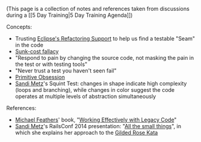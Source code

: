 (This page is a collection of notes and references taken from discussions during a [[5 Day Training|5 Day Training Agenda]])

Concepts:
* Trusting [Eclipse's Refactoring Support](http://help.eclipse.org/juno/index.jsp?topic=%2Forg.eclipse.jdt.doc.user%2Fconcepts%2Fconcept-refactoring.htm) to help us find a testable "Seam" in the code
* [Sunk-cost fallacy](https://en.wikipedia.org/wiki/Escalation_of_commitment)
* "Respond to pain by changing the source code, not masking the pain in the test or with testing tools"
* "Never trust a test you haven't seen fail"
* [Primitive Obsession](http://c2.com/cgi/wiki?PrimitiveObsession)
* [Sandi Metz](http://www.sandimetz.com)'s Squint Test: changes in shape indicate high complexity (loops and branching), while changes in color suggest the code operates at multiple levels of abstraction simultaneously

References:

* [Michael Feathers](https://twitter.com/mfeathers)' book, "[Working Effectively with Legacy Code](http://www.amazon.com/Working-Effectively-Legacy-Michael-Feathers/dp/0131177052)"
* [Sandi Metz](http://www.sandimetz.com)'s RailsConf 2014 presentation: "[All the small things](https://www.youtube.com/watch?v=8bZh5LMaSmE)", in which she explains her approach to the [Gilded Rose Kata](https://github.com/testdouble/contributing-tests/wiki/Gilded-Rose-Kata)
